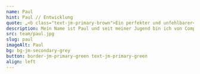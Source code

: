 ```yaml
---
name: Paul
hint: Paul // Entwicklung
quote: „<b class="text-jm-primary-brown">Ein perfekter und unfehlbarer</b> Ingenieur ist jemand, der auf dem Weg zu einer großen <b>Katastrophe</b> kleine <b>Fehler</b> vermeidet.“
description: Mein Name ist Paul und seit meiner Jugend bin ich von Computern fasziniert. Angefangen beim Commodore 64 über den Amiga bis hin zum PC habe ich mein ganzes Leben lang gelernt, diese Technologien zu nutzen, sogar in Zeiten ohne Internet. Mein Ingenieurstudium habe ich in Breslau abgeschlossen und begann einige Jahre später, mich in die Entwicklung von Webanwendungen einzuarbeiten. Sport begleitet mich schon mein ganzes Leben. Ich habe einige Jahre Breakdance getanzt und bin derzeit im Calisthenics aktiv. Diese Vielfalt an Interessen und Fähigkeiten bringe ich in meine Arbeit bei JOTT.MEDIA ein.
src: team/paul.jpg
slug: paul
imageAlt: Paul
bg: bg-jm-secondary-grey
button: border-jm-primary-green text-jm-primary-green
align: left
---
```

